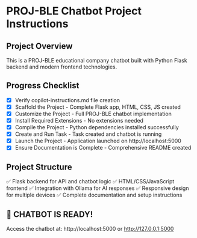 # PROJ-BLE Chatbot Project Instructions

## Project Overview
This is a PROJ-BLE educational company chatbot built with Python Flask backend and modern frontend technologies.

## Progress Checklist
- [x] Verify copilot-instructions.md file creation
- [x] Scaffold the Project - Complete Flask app, HTML, CSS, JS created
- [x] Customize the Project - Full PROJ-BLE chatbot implementation
- [x] Install Required Extensions - No extensions needed
- [x] Compile the Project - Python dependencies installed successfully
- [x] Create and Run Task - Task created and chatbot is running
- [x] Launch the Project - Application launched on http://localhost:5000
- [x] Ensure Documentation is Complete - Comprehensive README created

## Project Structure
✅ Flask backend for API and chatbot logic
✅ HTML/CSS/JavaScript frontend
✅ Integration with Ollama for AI responses
✅ Responsive design for multiple devices
✅ Complete documentation and setup instructions

## 🚀 CHATBOT IS READY!
Access the chatbot at: http://localhost:5000 or http://127.0.0.1:5000
